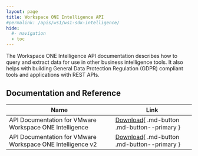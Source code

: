 ```yaml
---
layout: page
title: Workspace ONE Intelligence API
#permalink: /apis/ws1/ws1-sdk-intelligence/
hide:
  #- navigation
  - toc
---
```


The Workspace ONE Intelligence API documentation describes how to query and extract data for use in other business intelligence tools. It also helps with building General Data Protection Regulation (GDPR) compliant tools and applications with REST APIs.

## Documentation and Reference

| Name | Link |
| --- | --- |
| API Documentation for VMware Workspace ONE Intelligence | [Download](guides/DHUB-APIDocumentationforVMwareWorkspaceONEIntelligence-230920-1721-3296.pdf){ .md-button .md-button--primary } |
| API Documentation for VMware Workspace ONE Intelligence v2 | [Download](guides/DHUB-APIDocumentationforVMwareWorkspaceONEIntelligence-V2-150323-1201-60.pdf){ .md-button .md-button--primary } |
